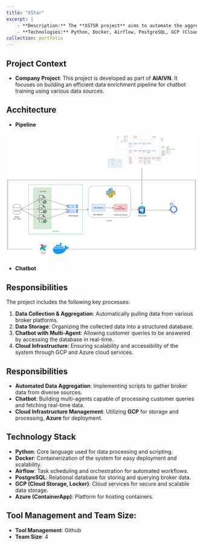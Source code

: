 ```yaml
---
title: "XStar"
excerpt: |
    - **Description:** The **XSTSR project** aims to automate the aggregation of broker data from multiple sources. It builds an automated pipeline to collect, process, and store data efficiently. Additionally, multi-agent systems are integrated to answer customer queries based on provided data and directly query the database for real-time information retrieval.
    - **Technologies:** Python, Docker, Airflow, PostgreSQL, GCP (Cloud Storage, Locker, Cloud Composer), Azure (ContainerApp)
collection: portfolio
---
```


## **Project Context**
- **Company Project**: This project is developed as part of **AIAIVN**. It focuses on building an efficient data enrichment pipeline for chatbot training using various data sources.

## **Acchitecture**
- **Pipeline**
<img src='/images/xstar_pipeline.png'>

- **Chatbot**

## **Responsibilities**  
The project includes the following key processes:
1. **Data Collection & Aggregation**: Automatically pulling data from various broker platforms.
2. **Data Storage**: Organizing the collected data into a structured database.
3. **Chatbot with Multi-Agent**: Allowing customer queries to be answered by accessing the database in real-time.
4. **Cloud Infrastructure**: Ensuring scalability and accessibility of the system through GCP and Azure cloud services.

## **Responsibilities**  
- **Automated Data Aggregation**: Implementing scripts to gather broker data from diverse sources.
- **Chatbot**: Building multi-agents capable of processing customer queries and fetching real-time data.
- **Cloud Infrastructure Management**: Utilizing **GCP** for storage and processing,  **Azure**  for deployment.


## **Technology Stack**  
- **Python**: Core language used for data processing and scripting.
- **Docker**: Containerization of the system for easy deployment and scalability.
- **Airflow**: Task scheduling and orchestration for automated workflows.
- **PostgreSQL**: Relational database for storing and querying broker data.
- **GCP (Cloud Storage, Locker)**: Cloud services for secure and scalable data storage.
- **Azure (ContainerApp)**: Platform for hosting containers. 


## **Tool Management and Team Size**:
- **Tool Management**: Github
- **Team Size**: 4